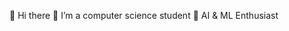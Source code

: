 👋 Hi there 
🔭 I’m a computer science student 
🌱 AI & ML Enthusiast
<!--
**HadilDrissi/HadilDrissi** is a ✨ _special_ ✨ repository because its `README.md` (this file) appears on your GitHub profile.

Here are some ideas to get you started:

- 🔭 I’m currently studying
- 🌱 I’m currently learning 


